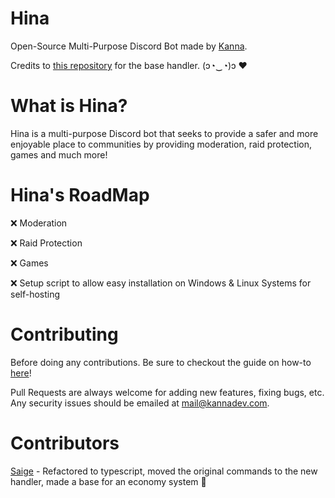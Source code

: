 # Hina
Open-Source Multi-Purpose Discord Bot made by [Kanna](https://kannadev.com/).

Credits to [this repository](https://github.com/reconlx/djs-base-handler) for the base handler. (ɔ◔‿◔)ɔ ♥

# What is Hina?

Hina is a multi-purpose Discord bot that seeks to provide a safer and more enjoyable place to communities by providing moderation, raid protection, games and much more!

# Hina's RoadMap

❌ Moderation

❌ Raid Protection

❌ Games

❌ Setup script to allow easy installation on Windows & Linux Systems for self-hosting

# Contributing

Before doing any contributions. Be sure to checkout the guide on how-to [here](https://github.com/KannaDev/Hina/blob/main/CONTRIBUTING.md)!

Pull Requests are always welcome for adding new features, fixing bugs, etc. Any security issues should be emailed at [mail@kannadev.com](mailto:mail@kannadev.com).


# Contributors

[Saige](https://github.com/Saigeie) - Refactored to typescript, moved the original commands to the new handler, made a base for an economy system 🤍
